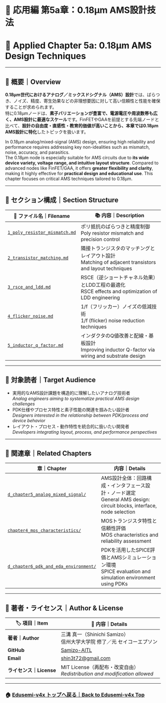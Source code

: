 # 🧩 応用編 第5a章：0.18μm AMS設計技法  
# 🧩 Applied Chapter 5a: 0.18μm AMS Design Techniques

---

## 📘 概要｜Overview

**0.18μm世代におけるアナログ／ミックスドシグナル（AMS）設計**では、ばらつき、ノイズ、精度、寄生効果などの非理想要因に対して高い信頼性と性能を確保することが求められます。  
特に0.18μmノードは、**素子バリエーションが豊富で、電源電圧や周波数帯も広く、AMS設計に最適なスケール**です。FinFETやGAAを前提とする先端ノードと比べて、**設計の自由度・直感性・教育的価値が高いことから、本章では0.18μm AMS設計に特化**したトピックを扱います。

In 0.18μm analog/mixed-signal (AMS) design, ensuring high reliability and performance requires addressing key non-idealities such as mismatch, noise, accuracy, and parasitics.  
The 0.18μm node is especially suitable for AMS circuits due to **its wide device variety, voltage range, and intuitive layout structure**. Compared to advanced nodes like FinFET/GAA, it offers **greater flexibility and clarity**, making it highly effective for **practical design and educational use**. This chapter focuses on critical AMS techniques tailored to 0.18μm.

---

## 📂 セクション構成｜Section Structure

| 📄 **ファイル名｜Filename** | 📚 **内容｜Description** |
|----------------------------|--------------------------|
| [`1_poly_resistor_mismatch.md`](./1_poly_resistor_mismatch.md) | ポリ抵抗のばらつきと精度制御<br>Poly resistor mismatch and precision control |
| [`2_transistor_matching.md`](./2_transistor_matching.md) | 隣接トランジスタのマッチングとレイアウト設計<br>Matching of adjacent transistors and layout techniques |
| [`3_rsce_and_ldd.md`](./3_rsce_and_ldd.md) | RSCE（逆ショートチャネル効果）とLDD工程の最適化<br>RSCE effects and optimization of LDD engineering |
| [`4_flicker_noise.md`](./4_flicker_noise.md) | 1/f（フリッカー）ノイズの低減技術<br>1/f (flicker) noise reduction techniques |
| [`5_inductor_q_factor.md`](./5_inductor_q_factor.md) | インダクタのQ値改善と配線・基板設計<br>Improving inductor Q-factor via wiring and substrate design |

---

## 🎯 対象読者｜Target Audience

- 実用的なAMS設計課題を構造的に理解したいアナログ技術者  
  *Analog engineers aiming to systematize practical AMS design challenges*
- PDK仕様やプロセス特性と素子性能の関連を掴みたい設計者  
  *Designers interested in the relationship between PDK/process and device behavior*
- レイアウト・プロセス・動作特性を統合的に扱いたい開発者  
  *Developers integrating layout, process, and performance perspectives*

---

## 🔗 関連章｜Related Chapters

| 章｜Chapter | 内容｜Details |
|-------------|----------------|
| [`d_chapter5_analog_mixed_signal/`](../d_chapter5_analog_mixed_signal/) | AMS設計全体：回路構成・インタフェース設計・ノード選定<br>General AMS design: circuit blocks, interface, node selection |
| [`chapter4_mos_characteristics/`](../chapter4_mos_characteristics/) | MOSトランジスタ特性と信頼性評価<br>MOS characteristics and reliability assessment |
| [`d_chapter6_pdk_and_eda_environment/`](../d_chapter6_pdk_and_eda_environment/) | PDKを活用したSPICE評価とAMSシミュレーション環境<br>SPICE evaluation and simulation environment using PDKs |

---

## 👤 著者・ライセンス｜Author & License

| 🏷️ 項目｜Item | 📝 内容｜Details |
|----------------|----------------------------------------------|
| **著者｜Author** | 三溝 真一（Shinichi Samizo）<br>信州大学大学院 修了／元 セイコーエプソン |
| **GitHub** | [Samizo-AITL](https://github.com/Samizo-AITL) |
| **Email** | [shin3t72@gmail.com](mailto:shin3t72@gmail.com) |
| **ライセンス｜License** | MIT License（再配布・改変自由）<br>*Redistribution and modification allowed* |

---

### 🏠 [Edusemi-v4x トップへ戻る｜Back to Edusemi-v4x Top](../README.md)
